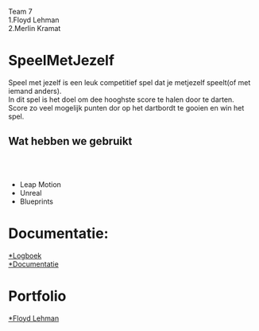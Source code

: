 Team 7</br>
1.Floyd Lehman</br>
2.Merlin Kramat

# SpeelMetJezelf

Speel met jezelf is een leuk competitief spel dat je metjezelf speelt(of met iemand anders).</br>
In dit spel is het doel om dee hooghste score te halen door te darten.</br>
Score zo veel mogelijk punten dor op het dartbordt te gooien en win het spel.

<h2>Wat hebben we gebruikt</h2><br></br>

* Leap Motion
* Unreal 
* Blueprints


# Documentatie:

<a href="https://docs.google.com/spreadsheets/d/1skij1ruHYZjLoreKRRZMoNlANQSx8ScQmxlBmDIBt3s/edit?usp=sharing">*Logboek</a><br>
<a href="https://docs.google.com/document/d/14F_5ipyiJEfn82Z_AnuXVSafSGal3RvYmYvSXrwjuKA/edit?usp=sharing">*Documentatie</a>

# Portfolio

<a href="http://22355.hosts.ma-cloud.nl/">*Floyd Lehman</a><br>

